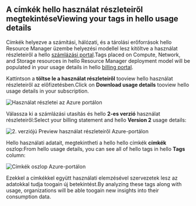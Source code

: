 


## <a name="viewing-your-tags-in-hello-usage-details"></a><span data-ttu-id="b99fc-101">A címkék hello használat részleteiről megtekintése</span><span class="sxs-lookup"><span data-stu-id="b99fc-101">Viewing your tags in hello usage details</span></span>
<span data-ttu-id="b99fc-102">Címkék helyezve a számítási, hálózati, és a tárolási erőforrások hello Resource Manager üzembe helyezési modellel lesz kitöltve a használat részleteiről a hello [számlázási portal](https://account.windowsazure.com/).</span><span class="sxs-lookup"><span data-stu-id="b99fc-102">Tags placed on Compute, Network, and Storage resources in hello Resource Manager deployment model will be populated in your usage details in hello [billing portal](https://account.windowsazure.com/).</span></span>

<span data-ttu-id="b99fc-103">Kattintson a **töltse le a használat részleteiről** tooview hello használat részleteiről az előfizetésben.</span><span class="sxs-lookup"><span data-stu-id="b99fc-103">Click on **Download usage details** tooview hello usage details in your subscription.</span></span>

![Használat részletei az Azure portálon](./media/virtual-machines-common-tag-usage/azure-portal-tags-usage-details.png)

<span data-ttu-id="b99fc-105">Válassza ki a számlázási utasítás és hello **2-es verzió** használat részleteiről:</span><span class="sxs-lookup"><span data-stu-id="b99fc-105">Select your billing statement and hello **Version 2** usage details:</span></span>

![2. verziójú Preview használat részleteiről Azure-portálon](./media/virtual-machines-common-tag-usage/azure-portal-version2-usage-details.png)

<span data-ttu-id="b99fc-107">Hello használati adatait, megtekintheti a hello hello címkék **címkék** oszlop:</span><span class="sxs-lookup"><span data-stu-id="b99fc-107">From hello usage details, you can see all of hello tags in hello **Tags** column:</span></span>

![Címkék oszlop Azure-portálon](./media/virtual-machines-common-tag-usage/azure-portal-tags-column.png)

<span data-ttu-id="b99fc-109">Ezekkel a címkékkel együtt használati elemzésével szervezetek lesz az adatokkal tudja toogain új betekintést.</span><span class="sxs-lookup"><span data-stu-id="b99fc-109">By analyzing these tags along with usage, organizations will be able toogain new insights into their consumption data.</span></span>

